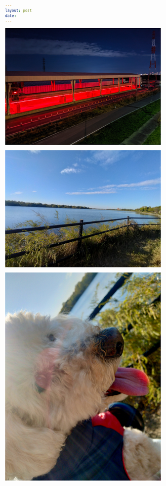 ```yaml
---
layout: post
date:
---
```


![photo](../assets/w2.JPG)

![photo](../assets/w1.jpg)

![photo](../assets/w.jpg)